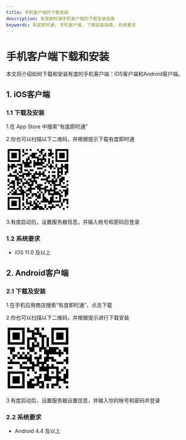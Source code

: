 ```yaml
---
title: 手机客户端的下载安装
description: 有度即时通手机客户端的下载安装指南
keywords: 有度即时通, 手机客户端, 下载安装指南, 系统要求
---
```



# 手机客户端下载和安装

本文将介绍如何下载和安装有度的手机客户端：iOS客户端和Android客户端。

## 1. iOS客户端

### 1.1 下载及安装

1.在 App Store 中搜索“有度即时通”

2.你也可以扫描以下二维码，并根据提示下载有度即时通

![00004_001](./res/e01_00004/00004_001.png)

3.有度启动后，设置服务器信息，并输入帐号和密码后登录

### 1.2 系统要求

- iOS 11.0 及以上

## 2. Android客户端

### 2.1 下载及安装

1.在手机应用商店搜索“有度即时通”，点击下载

2.你也可以扫描以下二维码，并根据提示进行下载安装

![00004_002](./res/e01_00004/00004_002.png)

3.有度启动后，设置服务器设置信息，并输入你的帐号和密码并登录

### 2.2 系统要求

- Android 4.4 及以上


